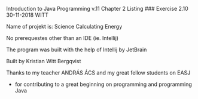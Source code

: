 Introduction to Java Programming v.11 
Chapter 2
Listing  ###
Exercise 2.10
30-11-2018
WITT

Name of projekt is: Science Calculating Energy

No prerequestes other than an IDE (ie. Intellij)

The program was built with the help of Intellij by JetBrain

Built by Kristian Witt Bergqvist

Thanks to my teacher ANDRÁS ÁCS and my great fellow students on EASJ
- for contributing to a great beginning on programming and programming Java
